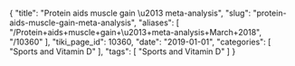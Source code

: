 {
    "title": "Protein aids muscle gain \u2013 meta-analysis",
    "slug": "protein-aids-muscle-gain-meta-analysis",
    "aliases": [
        "/Protein+aids+muscle+gain+\u2013+meta-analysis+March+2018",
        "/10360"
    ],
    "tiki_page_id": 10360,
    "date": "2019-01-01",
    "categories": [
        "Sports and Vitamin D"
    ],
    "tags": [
        "Sports and Vitamin D"
    ]
}